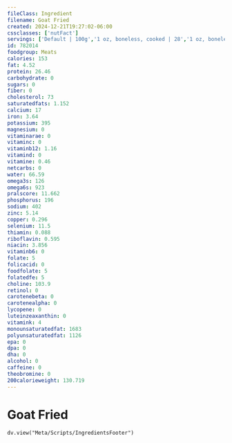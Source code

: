 ```yaml
---
fileClass: Ingredient
filename: Goat Fried
created: 2024-12-21T19:27:02-06:00
cssclasses: ['nutFact']
servings: ['Default | 100g','1 oz, boneless, cooked | 28','1 oz, boneless, raw (yield after cooking) | 21','1 cubic inch, boneless, cooked | 17']
id: 782014
foodgroup: Meats
calories: 153
fat: 4.52
protein: 26.46
carbohydrate: 0
sugars: 0
fiber: 0
cholesterol: 73
saturatedfats: 1.152
calcium: 17
iron: 3.64
potassium: 395
magnesium: 0
vitaminarae: 0
vitaminc: 0
vitaminb12: 1.16
vitamind: 0
vitamine: 0.46
netcarbs: 0
water: 66.59
omega3s: 126
omega6s: 923
pralscore: 11.662
phosphorus: 196
sodium: 402
zinc: 5.14
copper: 0.296
selenium: 11.5
thiamin: 0.088
riboflavin: 0.595
niacin: 3.856
vitaminb6: 0
folate: 5
folicacid: 0
foodfolate: 5
folatedfe: 5
choline: 103.9
retinol: 0
carotenebeta: 0
carotenealpha: 0
lycopene: 0
luteinzeaxanthin: 0
vitamink: 4
monounsaturatedfat: 1683
polyunsaturatedfat: 1126
epa: 0
dpa: 0
dha: 0
alcohol: 0
caffeine: 0
theobromine: 0
200calorieweight: 130.719
---
```


# Goat Fried

```dataviewjs
dv.view("Meta/Scripts/IngredientsFooter")
```